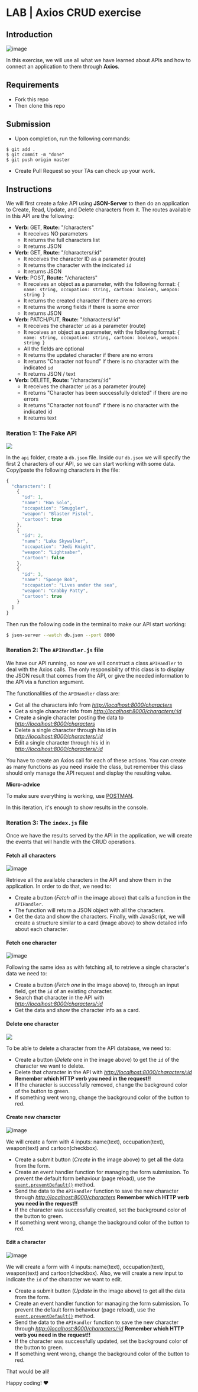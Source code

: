 

# LAB | Axios CRUD exercise

## Introduction

![image](https://user-images.githubusercontent.com/23629340/36733655-8c9903fa-1bd1-11e8-82f7-d425ab140c09.png)

In this exercise, we will use all what we have learned about APIs and how to connect an application to them through **Axios**.

## Requirements

- Fork this repo
- Then clone this repo

## Submission

- Upon completion, run the following commands:

```
$ git add .
$ git commit -m "done"
$ git push origin master
```

- Create Pull Request so your TAs can check up your work.

## Instructions

We will first create a fake API using **JSON-Server** to then do an application to Create, Read, Update, and Delete characters from it. The routes available in this API are the following:

- **Verb:** GET, **Route:** "/characters"
  - It receives NO parameters
  - It returns the full characters list
  - It returns JSON
- **Verb:** GET, **Route:** "/characters/:id"
  - It receives the character ID as a parameter (route)
  - It returns the character with the indicated `id`
  - It returns JSON
- **Verb:** POST, **Route:** "/characters"
  - It receives an object as a parameter, with the following format:
    `{ name: string, occupation: string, cartoon: boolean, weapon: string }`
  - It returns the created character if there are no errors
  - It returns the wrong fields if there is some error
  - It returns JSON
- **Verb:** PATCH/PUT, **Route:** "/characters/:id"
  - It receives the character `id` as a parameter (route)
  - It receives an object as a parameter, with the following format:
    `{ name: string, occupation: string, cartoon: boolean, weapon: string }`
  - All the fields are optional
  - It returns the updated character if there are no errors
  - It returns "Character not found" if there is no character with the indicated `id`
  - It returns JSON / text
- **Verb:** DELETE, **Route:** "/characters/:id"
  - It receives the character `id` as a parameter (route)
  - It returns "Character has been successfully deleted" if there are no errors
  - It returns "Character not found" if there is no character with the indicated id
  - It returns text

### Iteration 1: The Fake API

![](https://s3-eu-west-1.amazonaws.com/ih-materials/uploads/upload_99257e2c4240770e6b4bdd406d943ac8.png)

In the `api` folder, create a `db.json` file. Inside our `db.json` we will specify the first 2 characters of our API, so we can start working with some data. Copy/paste the following characters in the file:

```javascript
{
  "characters": [
    {
      "id": 1,
      "name": "Han Solo",
      "occupation": "Smuggler",
      "weapon": "Blaster Pistol",
      "cartoon": true
    },
    {
      "id": 2,
      "name": "Luke Skywalker",
      "occupation": "Jedi Knight",
      "weapon": "Lightsaber",
      "cartoon": false
    },
    {
      "id": 3,
      "name": "Sponge Bob",
      "occupation": "Lives under the sea",
      "weapon": "Crabby Patty",
      "cartoon": true
    }
  ]
}
```

Then run the following code in the terminal to make our API start working:

```bash
$ json-server --watch db.json --port 8000
```

### Iteration 2: The `APIHandler.js` file

We have our API running, so now we will construct a class `APIHandler` to deal with the Axios calls. The only responsibility of this class is to display the JSON result that comes from the API, or give the needed information to the API via a function argument.

The functionalities of the `APIHandler` class are:

- Get all the characters info from _[http://localhost:8000/characters](http://localhost:8000/characters)_
- Get a single character info from _[http://localhost:8000/characters/:id](http://localhost:8000/characters/:id)_
- Create a single character posting the data to _[http://localhost:8000/characters](http://localhost:8000/characters)_
- Delete a single character through his id in _[http://localhost:8000/characters/:id](http://localhost:8000/characters/:id)_
- Edit a single character through his id in _[http://localhost:8000/characters/:id](http://ih-crud-api.herokuapp.com/characters/:id)_

You have to create an Axios call for each of these actions. You can create as many functions as you need inside the class, but remember this class should only manage the API request and display the resulting value.

<!-- :::success -->

**Micro-advice**

To make sure everything is working, use [POSTMAN](https://www.getpostman.com/).

<!-- ::: -->

In this iteration, it's enough to show results in the console.

### Iteration 3: The `index.js` file

Once we have the results served by the API in the application, we will create the events that will handle with the CRUD operations.

#### Fetch all characters

![image](https://user-images.githubusercontent.com/23629340/36733634-7b6b6dca-1bd1-11e8-9803-5282681159ba.png)

Retrieve all the available characters in the API and show them in the application. In order to do that, we need to:

- Create a button (_Fetch all_ in the image above) that calls a function in the `APIHandler`.
- The function will return a JSON object with all the characters.
- Get the data and show the characters. Finally, with JavaScript, we will create a structure similar to a card (image above) to show detailed info about each character.

#### Fetch one character

![image](https://user-images.githubusercontent.com/23629340/36733678-97ecd42a-1bd1-11e8-8e60-6aab38d632a0.png)

Following the same idea as with fetching all, to retrieve a single character's data we need to:

- Create a button (_Fetch one_ in the image above) to, through an input field, get the `id` of an existing character.
- Search that character in the API with _[http://localhost:8000/characters/:id](http://ih-crud-api.herokuapp.com/characters/:id)_
- Get the data and show the character info as a card.

#### Delete one character

![](https://s3-eu-west-1.amazonaws.com/ih-materials/uploads/upload_3d893f20f95e5b13369375cdfd7900a5.png)

To be able to delete a character from the API database, we need to:

- Create a button (_Delete_ one in the image above) to get the `id` of the character we want to delete.
- Delete that character in the API with _[http://localhost:8000/characters/:id](http://ih-crud-api.herokuapp.com/characters/:id)_
   <!-- :::danger -->
  **Remember which HTTP verb you need in the request!!**
   <!-- ::: -->
- If the character is successfully removed, change the background color of the button to green.
- If something went wrong, change the background color of the button to red.

#### Create new character

![image](https://user-images.githubusercontent.com/23629340/36733698-a7c64f8e-1bd1-11e8-9b7d-b37c7a800a27.png)

We will create a form with 4 inputs: name(text), occupation(text), weapon(text) and cartoon(checkbox).

- Create a submit button (_Create_ in the image above) to get all the data from the form.
- Create an event handler function for managing the form submission. To prevent the default form behaviour (page reload), use the [`event.preventDefault()`](https://developer.mozilla.org/en-US/docs/Web/API/Event/preventDefault) method.
- Send the data to the `APIHandler` function to save the new character through _[http://localhost:8000/characters](http://ih-crud-api.herokuapp.com/characters)_
   <!-- :::danger -->
  **Remember which HTTP verb you need in the request!!**
   <!-- ::: -->
- If the character was successfully created, set the background color of the button to green.
- If something went wrong, change the background color of the button to red.

#### Edit a character

![image](https://user-images.githubusercontent.com/23629340/36733714-b6257b36-1bd1-11e8-8518-c3f7e2ba034c.png)

We will create a form with 4 inputs: name(text), occupation(text), weapon(text) and cartoon(checkbox). Also, we will create a new input to indicate the `id` of the character we want to edit.

- Create a submit button (_Update_ in the image above) to get all the data from the form.
- Create an event handler function for managing the form submission. To prevent the default form behaviour (page reload), use the [`event.preventDefault()`](https://developer.mozilla.org/en-US/docs/Web/API/Event/preventDefault) method.
- Send the data to the `APIHandler` function to save the new character through _[http://localhost:8000/characters/:id](http://ih-crud-api.herokuapp.com/characters/:id)_
   <!-- :::danger -->
  **Remember which HTTP verb you need in the request!!**
   <!-- ::: -->
- If the character was successfully updated, set the background color of the button to green.
- If something went wrong, change the background color of the button to red.

That would be all!

Happy coding! :heart:
